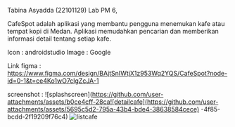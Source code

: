 Tabina Asyadda (22101129) Lab PM 6, 

CafeSpot adalah aplikasi yang membantu pengguna menemukan kafe atau tempat kopi di Medan. Aplikasi memudahkan pencarian dan memberikan informasi detail tentang setiap kafe. 

Icon : androidstudio 
Image : Google

Link figma : https://www.figma.com/design/BAjtSnIWtjX1z953Wq2YQS/CafeSpot?node-id=0-1&t=ce4Ko1wO7clgZcJA-1

screenshot :
![splashscreen](https://github.com/user-attachments/assets/b0ce4cff-28ca![detailcafe](https://github.com/user-attachments/assets/5695c5d2-795a-43b4-bde4-38638584cece)
-4f85-bcdd-2f19209f76c4)
![listcafe](https://github.com/user-attachments/assets/a6bf507f-eae4-4b46-9e4b-533b5f5cde54)
